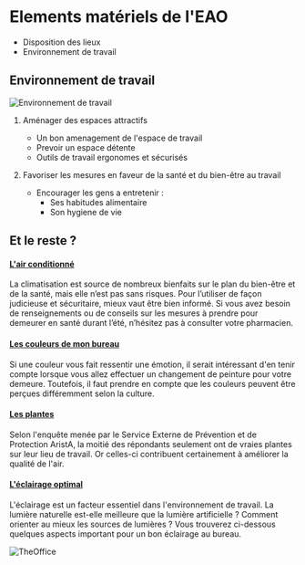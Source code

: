 # Elements matériels de l'EAO

* Disposition des lieux
* Environnement de travail


## Environnement de travail

![Environnement de travail](https://media.licdn.com/mpr/mpr/gcrc/dms/image/C4E12AQFzxlT4RnnCZQ/article-cover_image-shrink_720_1280/0?e=2125267200&v=beta&t=3PUgPMGGHzkt1vwx-xgaP6er7HfxNPkgUxnHW45a0iA)

1. Aménager des espaces attractifs
	* Un bon amenagement de l'espace de travail
	* Prevoir un espace détente
 	* Outils de travail ergonomes et sécurisés

2. Favoriser les mesures en faveur de la santé et du bien-être au travail
	* Encourager les gens a entretenir :
		- Ses habitudes alimentaire
		- Son hygiene de vie


## Et le reste ?

#### [L'air conditionné](https://www.jeancoutu.com/sante/conseils-sante/air-climatise-et-effets-sur-la-sante/)

La climatisation est source de nombreux bienfaits sur le plan du bien-être et de la santé, mais elle n’est pas sans risques. Pour l’utiliser de façon judicieuse et sécuritaire, mieux vaut être bien informé. Si vous avez besoin de renseignements ou de conseils sur les mesures à prendre pour demeurer en santé durant l’été, n’hésitez pas à consulter votre pharmacien.

#### [Les couleurs de mon bureau](https://www.multiluminaire.ca/blog/post/l-influence-des-couleurs-sur-notre-humeur/)

Si une couleur vous fait ressentir une émotion, il serait intéressant d'en tenir compte lorsque vous allez effectuer un changement de peinture pour votre demeure. Toutefois, il faut prendre en compte que les couleurs peuvent être perçues différemment selon la culture.

#### [Les plantes](https://references.lesoir.be/article/les-plantes-ont-elles-un-effet-positif-sur-l-environnement-de-travail/)

Selon l'enquête menée par le Service Externe de Prévention et de Protection AristA, la moitié des répondants seulement ont de vraies plantes sur leur lieu de travail. Or celles-ci contribuent certainement à améliorer la qualité de l'air.

#### [L'éclairage optimal](https://references.lesoir.be/article/comment-assurer-un-eclairage-optimal-dans-votre-bureau-/)

L'éclairage est un facteur essentiel dans l'environnement de travail. La lumière naturelle est-elle meilleure que la lumière artificielle ? Comment orienter au mieux les sources de lumières ? Vous trouverez ci-dessous quelques aspects important pour un bon éclairage au bureau.

![TheOffice](https://media.giphy.com/media/3QOXS6VCy92rm/giphy.gif)

